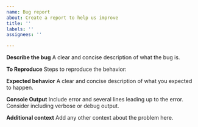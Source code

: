 ```yaml
---
name: Bug report
about: Create a report to help us improve
title: ''
labels: ''
assignees: ''

---
```


**Describe the bug**
A clear and concise description of what the bug is.

**To Reproduce**
Steps to reproduce the behavior:

**Expected behavior**
A clear and concise description of what you expected to happen.

**Console Output**
Include error and several lines leading up to the error. Consider including verbose or debug output.

**Additional context**
Add any other context about the problem here.
